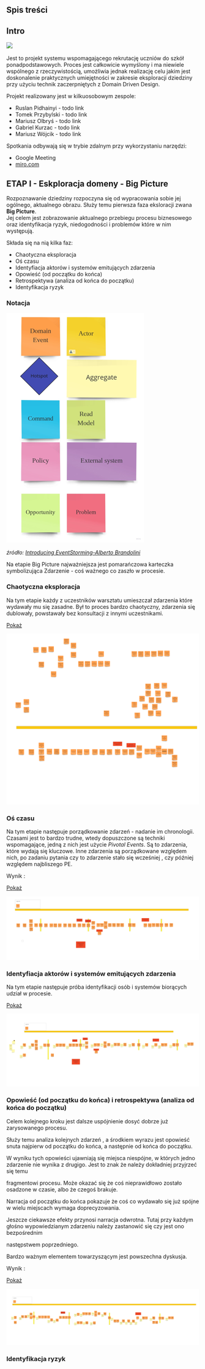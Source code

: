 ## Spis treści

## Intro

![](img/pupils.png)

Jest to projekt systemu wspomagającego rekrutację uczniów do szkół ponadpodstawowych. Proces jest całkowicie wymyślony i ma niewiele wspólnego
 z rzeczywistością, umożliwia jednak realizację celu jakim jest doskonalenie praktycznych umiejętności w zakresie
  eksploracji dziedziny przy użyciu technik zaczerpniętych z Domain Driven Design.
  
Projekt realizowany jest w kilkuosobowym zespole:

* Ruslan Pidhainyi - todo link
* Tomek Przybylski - todo link
* Mariusz Olbryś - todo link
* Gabriel Kurzac - todo link
* Mariusz Wójcik - todo link

 
 Spotkania odbywają się w trybie zdalnym przy wykorzystaniu narzędzi: 
 
 * Google Meeting
 * [miro.com](http://www.miro.com)

   
## ETAP I - Eskploracja domeny - Big Picture

Rozpoznawanie dziedziny rozpoczyna się od wypracowania sobie jej ogólnego, aktualnego obrazu. Służy temu pierwsza faza eksloracji zwana **Big Picture**.  
Jej celem jest zobrazowanie aktualnego przebiegu procesu biznesowego oraz identyfikacja ryzyk, niedogodności i problemów które w nim występują.   

Składa się na nią kilka faz:

* Chaotyczna eksploracja
* Oś czasu
* Identyfiacja aktorów i systemów emitujących zdarzenia
* Opowieść (od początku do końca)
* Retrospektywa (analiza od końca do początku)
* Identyfikacja ryzyk


### Notacja

![Introducing EventStorming-Alberto Brandolini](img/event-storming-symbols.png) 

*źródło: [Introducing EventStorming-Alberto Brandolini](https://leanpub.com/introducing_eventstorming)*

Na etapie Big Picture najważniejsza jest pomarańczowa karteczka symbolizująca Zdarzenie - coś ważnego co zaszło  w procesie.

### Chaotyczna eksploracja
Na tym etapie każdy z uczestników warsztatu umieszczał zdarzenia które wydawały mu się zasadne. Był to proces bardzo chaotyczny, zdarzenia się dublowały, 
powstawały bez konsultacji z innymi uczestnikami. 
 

<a href="https://raw.githubusercontent.com/mwwojcik/secondary-school-recruitment-system/master/img/ES-training-big-picture-chaotic.jpg" target="_blank
">Pokaż</a>

![](img/ES-training-big-picture-chaotic.jpg)

### Oś czasu

Na tym etapie następuje porządkowanie zdarzeń - nadanie im chronologii. Czasami jest to bardzo trudne, wtedy dopuszczone są techniki wspomagające, jedną z nich
jest użycie *Pivotal Events*. Są to zdarzenia, które wydają się kluczowe. Inne zdarzenia są porządkowane względem nich, po zadaniu pytania czy to zdarzenie
 stało się wcześniej , czy później względem najbliszego PE.
 
 Wynik :

<a href="https://raw.githubusercontent.com/mwwojcik/secondary-school-recruitment-system/master/img/ES-training-bigpicture-timeline.jpg" target="_blank
">Pokaż</a>

![](img/ES-training-bigpicture-timeline.jpg)

### Identyfiacja aktorów i systemów emitujących zdarzenia

Na tym etapie następuje próba identyfikacji osób i systemów biorących udział w procesie. 

<a href="https://raw.githubusercontent.com/mwwojcik/secondary-school-recruitment-system/master/img/ES-training-bigpicture-actors.jpg" target="_blank
">Pokaż</a>

![](img/ES-training-bigpicture-actors.jpg)


### Opowieść (od początku do końca) i retrospektywa (analiza od końca do początku)

Celem kolejnego kroku jest dalsze uspójnienie dosyć dobrze już zarysowanego procesu. 

Służy temu analiza kolejnych zdarzeń , a środkiem wyrazu jest opowieść snuta najpierw od początku do końca, a następnie od końca do początku. 

W wyniku tych opowieści ujawniają się miejsca niespójne, w których jedno zdarzenie nie wynika z drugigo. Jest to znak że należy dokładniej przyjrzeć się temu 

fragmentowi procesu. Może okazać się że coś nieprawidłowo zostało osadzone w czasie, albo że czegoś brakuje.

Narracja od początku do końca pokazuje że coś co wydawało się już spójne w wielu miejscach wymaga doprecyzowania. 

Jeszcze ciekawsze efekty przynosi narracja odwrotna. Tutaj przy każdym głośno wypowiedzianym zdarzeniu należy zastanowić się czy jest ono bezpośrednim 

następstwem poprzedniego. 

Bardzo ważnym elementem towarzyszącym jest powszechna dyskusja.   

 Wynik :

<a href="https://raw.githubusercontent.com/mwwojcik/secondary-school-recruitment-system/master/img/ES-training-retro.jpg" target="_blank
">Pokaż</a>

![](img/ES-training-retro.jpg)

### Identyfikacja ryzyk 


<!--
## Domain exploration
### EventStorming - general assumptions

#### Phase 1 - Big Picture
It has the character of a workshop aimed at discovery **hot spots** . 
Hot spot can mean:
* lack of expert knowledge (regarding this part of the process)
* uncertainty
* risk

The modeling space is **timeline** .

##### Stage 1 - finding unordered events
Workshop participants search for events that are important in their process.   At the beginning, no chronology is allowed. 
 
##### Stage 2 - ordering on the timeline
At this stage, the events are arranged in chronological order. 

##### Stage 3 - reversing the narrative
In this step the consistency check is performed. Participants analyze events from the end to the beginning and reflect on what must happen before .

##### Stage 4 - identyfing actors
Workshop participants successively analyze the events and identify their sources. The event source can be an actor or other system. 

##### Stage 5 - identyfing hot spots
In this step, hot spots are identified, i.e. places that are undefined and require special attention

#### Phase 2 - Process Modelling
The goal is to implement future that solve a specific problem. The modeling space is **timeline** . At this stage, workshop participants identify autonomous 
fragments of the process which are the basis for isolating separate Bounded Context. At this stage, workshop participants identify autonomy fragments of the process, 
which are the basis for the identification of separate Limited Contexts, and look for the possibility of process optimization.  

Diagrams are detailed, new, more precise elements are introduced. Finally, aggregates are distinguished.
-->

<!--
### Secondary School Recruitment System - domain exploration - Big Picture 

#### Events

<a href="https://raw.githubusercontent.com/mwwojcik/secondary-school-recruitment-system/master/img/recruiment-big-picture-events.png" target="_blank">Show
 picture
</a>

![](img/recruiment-big-picture-events.png)

#### Events arranged in chronological order

<a href="https://raw.githubusercontent.com/mwwojcik/secondary-school-recruitment-system/master/img/recruiment-big-picture-events-timeline.png" target="_blank">Show
 picture
</a>

![](img/recruiment-big-picture-events-timeline.png)
-->